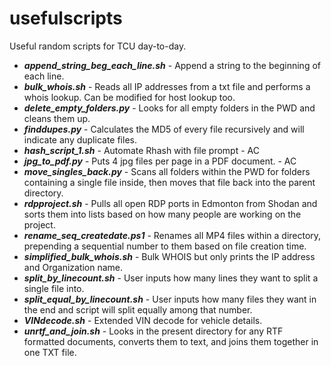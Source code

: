 # usefulscripts
Useful random scripts for TCU day-to-day.

* ***append_string_beg_each_line.sh*** - Append a string to the beginning of each line.
* ***bulk_whois.sh*** - Reads all IP addresses from a txt file and performs a whois lookup. Can be modified for host lookup too.
* ***delete_empty_folders.py*** - Looks for all empty folders in the PWD and cleans them up.
* ***finddupes.py*** - Calculates the MD5 of every file recursively and will indicate any duplicate files.
* ***hash_script_1.sh*** - Automate Rhash with file prompt - AC
* ***jpg_to_pdf.py*** - Puts 4 jpg files per page in a PDF document. - AC
* ***move_singles_back.py*** - Scans all folders within the PWD for folders containing a single file inside, then moves that file back into the parent directory.
* ***rdpproject.sh*** - Pulls all open RDP ports in Edmonton from Shodan and sorts them into lists based on how many people are working on the project.
* ***rename_seq_createdate.ps1*** - Renames all MP4 files within a directory, prepending a sequential number to them based on file creation time.
* ***simplified_bulk_whois.sh*** - Bulk WHOIS but only prints the IP address and Organization name.
* ***split_by_linecount.sh*** - User inputs how many lines they want to split a single file into.
* ***split_equal_by_linecount.sh*** - User inputs how many files they want in the end and script will split equally among that number.
* ***VINdecode.sh*** - Extended VIN decode for vehicle details.
* ***unrtf_and_join.sh*** - Looks in the present directory for any RTF formatted documents, converts them to text, and joins them together in one TXT file.
